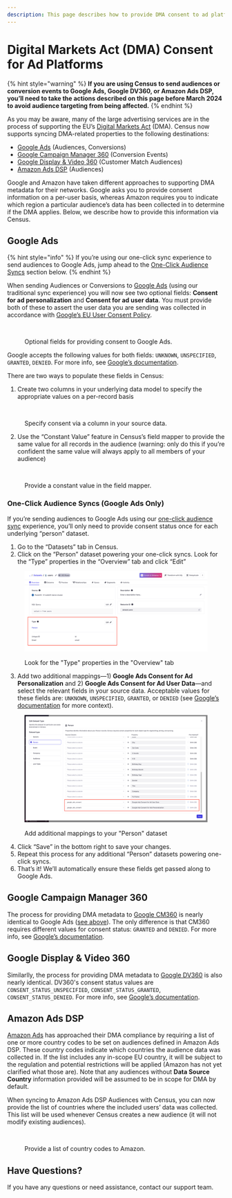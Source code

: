 ```yaml
---
description: This page describes how to provide DMA consent to ad platforms via Census.
---
```


# Digital Markets Act (DMA) Consent for Ad Platforms

{% hint style="warning" %}
**If you are using Census to send audiences or conversion events to Google Ads, Google DV360, or Amazon Ads DSP, you’ll need to take the actions described on this page before March 2024 to avoid audience targeting from being affected.**
{% endhint %}

As you may be aware, many of the large advertising services are in the process of supporting the EU’s [Digital Markets Act](https://digital-markets-act.ec.europa.eu/index_en) (DMA). Census now supports syncing DMA-related properties to the following destinations:

* [Google Ads](dma-consent-for-ad-platforms.md#google-a-ds) (Audiences, Conversions)
* [Google Campaign Manager 360](dma-consent-for-ad-platforms.md#google-display-and-video-360) (Conversion Events)
* [Google Display & Video 360](dma-consent-for-ad-platforms.md#google-display-and-video-360) (Customer Match Audiences)
* [Amazon Ads DSP](dma-consent-for-ad-platforms.md#amazon-a-ds-dsp) (Audiences)

Google and Amazon have taken different approaches to supporting DMA metadata for their networks. Google asks you to provide consent information on a per-user basis, whereas Amazon requires you to indicate which region a particular audience’s data has been collected in to determine if the DMA applies. Below, we describe how to provide this information via Census.

## Google Ads

{% hint style="info" %}
If you’re using our one-click sync experience to send audiences to Google Ads, jump ahead to the [One-Click Audience Syncs](dma-consent-for-ad-platforms.md#one-click-audience-syncs-google-a-ds-only) section below.
{% endhint %}

When sending Audiences or Conversions to [Google Ads](../../destinations/google-ads/) (using our traditional sync experience) you will now see two optional fields: **Consent for ad personalization** and **Consent for ad user data**. You must provide both of these to assert the user data you are sending was collected in accordance with [Google’s EU User Consent Policy](https://www.google.com/about/company/user-consent-policy/).

<figure><img src="../../.gitbook/assets/CleanShot 2024-02-15 at 17.04.01@2x (1).png" alt=""><figcaption><p>Optional fields for providing consent to Google Ads.</p></figcaption></figure>

Google accepts the following values for both fields: `UNKNOWN`, `UNSPECIFIED`, `GRANTED`, `DENIED`. For more info, see [Google’s documentation](https://support.google.com/google-ads/answer/14310715).

There are two ways to populate these fields in Census:

1. Create two columns in your underlying data model to specify the appropriate values on a per-record basis

<figure><img src="../../.gitbook/assets/CleanShot 2024-02-26 at 12.09.00@2x (1).png" alt=""><figcaption><p>Specify consent via a column in your source data.</p></figcaption></figure>

2. Use the “Constant Value” feature in Census’s field mapper to provide the same value for all records in the audience (warning: only do this if you’re confident the same value will always apply to all members of your audience)

<figure><img src="../../.gitbook/assets/CleanShot 2024-02-26 at 12.07.26@2x.png" alt=""><figcaption><p>Provide a constant value in the field mapper.</p></figcaption></figure>

### One-Click Audience Syncs (Google Ads Only)

If you’re sending audiences to Google Ads using our [one-click audience sync](https://docs.getcensus.com/basics/audience-hub/syncing-segments#one-click-experience-for-a-d-platforms) experience, you’ll only need to provide consent status once for each underlying “person” dataset.

1. Go to the “Datasets” tab in Census.
2. Click on the “Person” dataset powering your one-click syncs. Look for the “Type” properties in the “Overview” tab and click “Edit”

<figure><img src="../../.gitbook/assets/image (80).png" alt=""><figcaption><p>Look for the "Type" properties in the "Overview" tab</p></figcaption></figure>

3. Add two additional mappings—1) **Google Ads Consent for Ad Personalization** and 2) **Google Ads Consent for Ad User Data**—and select the relevant fields in your source data. Acceptable values for these fields are: `UNKNOWN`, `UNSPECIFIED`, `GRANTED`, or `DENIED` (see [Google’s documentation](https://support.google.com/google-ads/answer/14310715) for more context).

<figure><img src="../../.gitbook/assets/image (82).png" alt=""><figcaption><p>Add additional mappings to your "Person" dataset</p></figcaption></figure>

4. Click “Save” in the bottom right to save your changes.
5. Repeat this process for any additional “Person” datasets powering one-click syncs.
6. That’s it! We’ll automatically ensure these fields get passed along to Google Ads.

## Google Campaign Manager 360

The process for providing DMA metadata to [Google CM360](../../destinations/google-campaign-manager-360.md) is nearly identical to Google Ads ([see above](dma-consent-for-ad-platforms.md#google-a-ds)). The only difference is that CM360 requires different values for consent status: `GRANTED` and `DENIED`. For more info, see [Google’s documentation](https://developers.google.com/doubleclick-advertisers/rest/v4/Conversion#FIELDS.ad_user_data_consent).

## Google Display & Video 360

Similarlly, the process for providing DMA metadata to [Google DV360](../../destinations/google-dv360.md) is also nearly identical. DV360's consent status values are `CONSENT_STATUS_UNSPECIFIED`, `CONSENT_STATUS_GRANTED`, `CONSENT_STATUS_DENIED`. For more info, see [Google’s documentation](https://developers.google.com/display-video/api/reference/rest/v3/firstAndThirdPartyAudiences#ContactInfoList.FIELDS.consent).

## Amazon Ads DSP

[Amazon Ads](../../destinations/amazon-ads-dsp-amc.md) has approached their DMA compliance by requiring a list of one or more country codes to be set on audiences defined in Amazon Ads DSP. These country codes indicate which countries the audience data was collected in. If the list includes any in-scope EU country, it will be subject to the regulation and potential restrictions will be applied (Amazon has not yet clarified what those are). Note that any audiences without **Data Source Country** information provided will be assumed to be in scope for DMA by default.

When syncing to Amazon Ads DSP Audiences with Census, you can now provide the list of countries where the included users’ data was collected. This list will be used whenever Census creates a new audience (it will not modify existing audiences).

<figure><img src="../../.gitbook/assets/Screenshot 2024-02-25 at 9.05.36 PM.png" alt=""><figcaption><p>Provide a list of country codes to Amazon.</p></figcaption></figure>

## Have Questions?

If you have any questions or need assistance, contact our support team.
